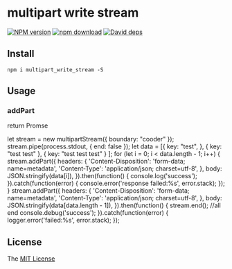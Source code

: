 # multipart write stream

[![NPM version][npm-image]][npm-url]
[![npm download][download-image]][download-url]
[![David deps][david-image]][david-url]

[npm-image]: https://img.shields.io/npm/v/multipart_write_stream.svg
[npm-url]: https://npmjs.com/package/multipart_write_stream
[download-image]: https://img.shields.io/npm/dm/multipart_write_stream.svg
[download-url]: https://npmjs.com/package/multipart_write_stream
[david-image]: https://img.shields.io/david/imcooder/multipart_write_stream.svg
[david-url]: https://david-dm.org/imcooder/multipart_write_stream

## Install
```
npm i multipart_write_stream -S
```

## Usage
### addPart
return Promse


let stream = new multipartStream({
    boundary: "cooder"
});
stream.pipe(process.stdout, {
    end: false
});
let data = [{
        key: "test",
    },
    {
        key: "test test"
    },
    {
        key: "test test test"
    }
];
for (let i = 0; i < data.length - 1; i++) {
    stream.addPart({
        headers: {
            'Content-Disposition': 'form-data; name=metadata',
            'Content-Type': 'application/json; charset=utf-8',
        },
        body: JSON.stringify(data[i]),
    }).then(function() {
        console.log('success');
    }).catch(function(error) {
        console.error('response failed:%s', error.stack);
    });
}
stream.addPart({
    headers: {
        'Content-Disposition': 'form-data; name=metadata',
        'Content-Type': 'application/json; charset=utf-8',
    },
    body: JSON.stringify(data[data.length - 1]),
}).then(function() {
    stream.end(); //all end
    console.debug('success');
}).catch(function(error) {
    logger.error('failed:%s', error.stack);
});

## License

The [MIT License](LICENSE)